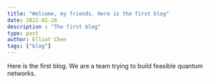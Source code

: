 ```yaml
---
title: "Welcome, my friends. Here is the first blog"
date: 2022-02-26
description : "The first blog"
type: post
author: Elliot Chen
tags: ["blog"]
---
```


Here is the first blog. We are a team trying to build feasible quantum networks.